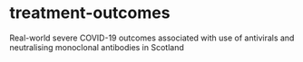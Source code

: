# treatment-outcomes
Real-world severe COVID-19 outcomes associated with use of antivirals and neutralising monoclonal antibodies in Scotland

